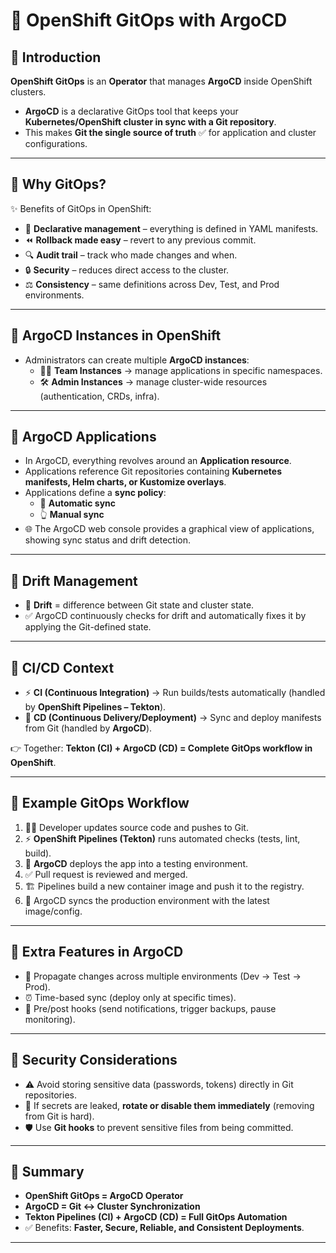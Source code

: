 # 📘 OpenShift GitOps with ArgoCD

## 🔹 Introduction  
**OpenShift GitOps** is an **Operator** that manages **ArgoCD** inside OpenShift clusters.  
- **ArgoCD** is a declarative GitOps tool that keeps your **Kubernetes/OpenShift cluster in sync with a Git repository**.  
- This makes **Git the single source of truth** ✅ for application and cluster configurations.  

---

## 🔹 Why GitOps?  
✨ Benefits of GitOps in OpenShift:  
- 📝 **Declarative management** – everything is defined in YAML manifests.  
- ⏪ **Rollback made easy** – revert to any previous commit.  
- 🔍 **Audit trail** – track who made changes and when.  
- 🔒 **Security** – reduces direct access to the cluster.  
- ⚖️ **Consistency** – same definitions across Dev, Test, and Prod environments.  

---

## 🔹 ArgoCD Instances in OpenShift  
- Administrators can create multiple **ArgoCD instances**:  
  - 👩‍💻 **Team Instances** → manage applications in specific namespaces.  
  - 🛠️ **Admin Instances** → manage cluster-wide resources (authentication, CRDs, infra).  

---

## 🔹 ArgoCD Applications  
- In ArgoCD, everything revolves around an **Application resource**.  
- Applications reference Git repositories containing **Kubernetes manifests, Helm charts, or Kustomize overlays**.  
- Applications define a **sync policy**:  
  - 🔄 **Automatic sync**  
  - 👆 **Manual sync**  
- 🌐 The ArgoCD web console provides a graphical view of applications, showing sync status and drift detection.  

---

## 🔹 Drift Management  
- 🧭 **Drift** = difference between Git state and cluster state.  
- ✅ ArgoCD continuously checks for drift and automatically fixes it by applying the Git-defined state.  

---

## 🔹 CI/CD Context  
- ⚡ **CI (Continuous Integration)** → Run builds/tests automatically (handled by **OpenShift Pipelines – Tekton**).  
- 🚀 **CD (Continuous Delivery/Deployment)** → Sync and deploy manifests from Git (handled by **ArgoCD**).  

👉 Together: **Tekton (CI) + ArgoCD (CD) = Complete GitOps workflow in OpenShift**.  

---

## 🔹 Example GitOps Workflow  
1. 👨‍💻 Developer updates source code and pushes to Git.  
2. ⚡ **OpenShift Pipelines (Tekton)** runs automated checks (tests, lint, build).  
3. 🔄 **ArgoCD** deploys the app into a testing environment.  
4. ✅ Pull request is reviewed and merged.  
5. 🏗️ Pipelines build a new container image and push it to the registry.  
6. 🚀 ArgoCD syncs the production environment with the latest image/config.  

---

## 🔹 Extra Features in ArgoCD  
- 🔀 Propagate changes across multiple environments (Dev → Test → Prod).  
- ⏰ Time-based sync (deploy only at specific times).  
- 🔔 Pre/post hooks (send notifications, trigger backups, pause monitoring).  

---

## 🔹 Security Considerations  
- ⚠️ Avoid storing sensitive data (passwords, tokens) directly in Git repositories.  
- 🔑 If secrets are leaked, **rotate or disable them immediately** (removing from Git is hard).  
- 🛡️ Use **Git hooks** to prevent sensitive files from being committed.  

---

## 🔹 Summary  
- **OpenShift GitOps = ArgoCD Operator**  
- **ArgoCD = Git ↔ Cluster Synchronization**  
- **Tekton Pipelines (CI) + ArgoCD (CD) = Full GitOps Automation**  
- ✅ Benefits: **Faster, Secure, Reliable, and Consistent Deployments**.  

---

